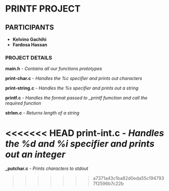 # PRINTF PROJECT

## PARTICIPANTS
 
  - **Kelvino Gachihi**
  - **Fardosa Hassan**

### PROJECT DETAILS

**main.h** - *Contains all our functions prototypes*

**print-char.c** - *Handles the %c specifier and prints out characters*

**print-string.c** - *Handles the %s specifier and prints out a string*

**printf.c** - *Handles the format passed to _printf fumction and call the required function*

**strlen.c** - *Returns length of a string*

<<<<<<< HEAD
**print-int.c** - *Handles the %d and %i specifier and prints out an integer*
=======
**_putchar.c** - *Prints characters to stdout*
>>>>>>> a7371a43c1ba82d0eda55c1947937f2596b7c22b
